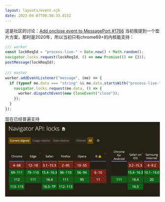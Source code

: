 ```yaml
---
layout: layouts/event.njk
date: 2023-04-07T00:50:33.815Z
---
```


这是社区的讨论：[Add onclose event to MessagePort #1766](https://github.com/whatwg/html/issues/1766#issuecomment-633197720)
当初我提到一个垫片方案，那时是2020年，所以当初只有chrome69+的内核能支持：

```ts
/// worker
const lockReqId = "process-live-" + Date.now() + Math.random();
navigator.locks.request(lockReqId, () => new Promise(() => {}));
postMessage(lockReqId);

/// master
worker.addEventListener("message", (me) => {
  if (typeof me.data === "string" && me.data.startsWith("process-live-")) {
    navigator.locks.request(me.data, () => {
      worker.dispatchEvent(new CloseEvent("close"));
    });
  }
});
```
现在已经普遍支持
![caniuse-locks](/img/message-port-onclose/caniuse-locks.png)